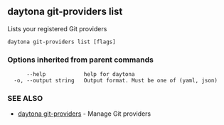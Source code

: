 ## daytona git-providers list

Lists your registered Git providers

```
daytona git-providers list [flags]
```

### Options inherited from parent commands

```
      --help            help for daytona
  -o, --output string   Output format. Must be one of (yaml, json)
```

### SEE ALSO

* [daytona git-providers](daytona_git-providers.md)	 - Manage Git providers

